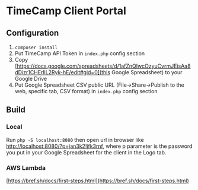 # TimeCamp Client Portal

## Configuration

1. `composer install`
2. Put TimeCamp API Token in `index.php` config section
3. Copy [https://docs.google.com/spreadsheets/d/1afZnQIwcOzyuCvrmJEisAa8dDizr1CHErllL2Ryk-hE/edit#gid=0](this Google Spreadsheet) to your Google Drive
5. Put Google Spreadsheet CSV public URL (File->Share->Publish to the web, specific tab, CSV format) in `index.php` config section

## Build

### Local

Run `php -S localhost:8080` then open url in browser like [http://localhost:8080/?p=jan3k2!jfk3rnf](http://localhost:8080/?p=jan3k2!jfk3rnf),
where p parameter is the password you put in your Google Spreadsheet for the client in the Logo tab.

### AWS Lambda

[https://bref.sh/docs/first-steps.html](https://bref.sh/docs/first-steps.html)